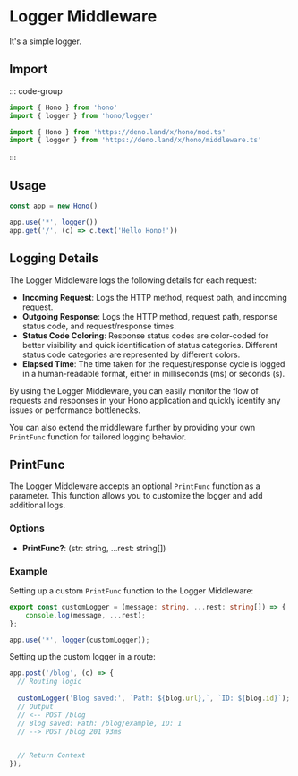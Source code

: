 # Logger Middleware

It's a simple logger.

## Import

::: code-group

```ts [npm]
import { Hono } from 'hono'
import { logger } from 'hono/logger'
```

```ts [Deno]
import { Hono } from 'https://deno.land/x/hono/mod.ts'
import { logger } from 'https://deno.land/x/hono/middleware.ts'
```

:::

## Usage

```ts
const app = new Hono()

app.use('*', logger())
app.get('/', (c) => c.text('Hello Hono!'))
```
## Logging Details

The Logger Middleware logs the following details for each request:

- **Incoming Request**: Logs the HTTP method, request path, and incoming request.
- **Outgoing Response**: Logs the HTTP method, request path, response status code, and request/response times.
- **Status Code Coloring**: Response status codes are color-coded for better visibility and quick identification of status categories. Different status code categories are represented by different colors.
- **Elapsed Time**: The time taken for the request/response cycle is logged in a human-readable format, either in milliseconds (ms) or seconds (s).

By using the Logger Middleware, you can easily monitor the flow of requests and responses in your Hono application and quickly identify any issues or performance bottlenecks.

You can also extend the middleware further by providing your own `PrintFunc` function for tailored logging behavior.

## PrintFunc

The Logger Middleware accepts an optional `PrintFunc` function as a parameter. This function allows you to customize the logger and add additional logs.

### Options

- **PrintFunc?**: (str: string, ...rest: string[])

### Example

Setting up a custom `PrintFunc` function to the Logger Middleware:

```ts
export const customLogger = (message: string, ...rest: string[]) => {
    console.log(message, ...rest);
};

app.use('*', logger(customLogger));

```

Setting up the custom logger in a route:

```ts
app.post('/blog', (c) => {
  // Routing logic
  
  customLogger('Blog saved:', `Path: ${blog.url},`, `ID: ${blog.id}`);
  // Output
  // <-- POST /blog
  // Blog saved: Path: /blog/example, ID: 1
  // --> POST /blog 201 93ms


  // Return Context
});
```
